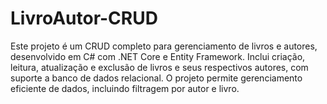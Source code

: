 # LivroAutor-CRUD
Este projeto é um CRUD completo para gerenciamento de livros e autores, desenvolvido em C# com .NET Core e Entity Framework. Inclui criação, leitura, atualização e exclusão de livros e seus respectivos autores, com suporte a banco de dados relacional. O projeto permite gerenciamento eficiente de dados, incluindo filtragem por autor e livro.
